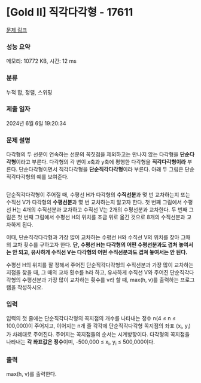 # [Gold II] 직각다각형 - 17611 

[문제 링크](https://www.acmicpc.net/problem/17611) 

### 성능 요약

메모리: 10772 KB, 시간: 12 ms

### 분류

누적 합, 정렬, 스위핑

### 제출 일자

2024년 6월 6일 19:20:34

### 문제 설명

<p>다각형의 두 선분이 연속하는 선분의 꼭짓점을 제외하고는 만나지 않는 다각형을 <strong>단순다각형</strong>이라고 부른다. 다각형의 각 변이 x축과 y축에 평행한 다각형을 <strong>직각다각형이라</strong> 부른다. 단순다각형이면서 직각다각형을 <strong>단순직각다각형</strong>이라 부른다. 아래 두 그림은 단순직각다각형의 예를 보여준다. </p>

<p style="text-align: center;"><img alt="" src="https://upload.acmicpc.net/8ea43503-6e96-4908-a565-447ecc44bc75/-/preview/"><img alt="" src="https://upload.acmicpc.net/5eecd6fa-b085-4884-aa4c-5341e50e2738/-/preview/"></p>

<p>단순직각다각형이 주어질 때, 수평선 H가 다각형의 <strong>수직선분</strong>과 몇 번 교차하는지 또는 수직선 V가 다각형의 <strong>수평선분</strong>과 몇 번 교차하는지 알고자 한다. 첫 번째 그림에서 수평선 H는 4개의 수직선분과 교차하고 수직선 V는 2개의 수평선분과 교차한다. 두 번째 그림은 첫 번째 그림에서 수평선 H의 위치를 조금 위로 옮긴 것으로 8개의 수직선분과 교차하게 된다. </p>

<p>이때, 단순직각다각형과 가장 많이 교차하는 수평선 H와 수직선 V의 위치를 찾아 그때의 교차 횟수를 구하고자 한다. <strong>단, 수평선 H는 다각형의 어떤 수평선분과도 겹처 놓여서는 안 되고, 유사하게 수직선 V는 다각형의 어떤 수직선분과도 겹쳐 놓여서는 안 된다.</strong></p>

<p>수평선 H의 위치를 잘 정해서 주어진 단순직각다각형의 수직선분과 가장 많이 교차하는 지점을 찾을 때, 그 때의 교차 횟수를 h라 하고, 유사하게 수직선 V와 주어진 단순직각다각형의 수평선분과 가장 많이 교차하는 횟수를 v라 할 때, max(h, v)를 출력하는 프로그램을 작성하시오.</p>

### 입력 

 <p>입력의 첫 줄에는 단순직각다각형의 꼭지점의 개수를 나타내는 정수 n(4 ≤ n ≤ 100,000)이 주어지고, 이어지는 n개 줄 각각에 단순직각다각형 꼭지점의 좌표 (x<sub>i</sub>, y<sub>i</sub>)가 차례대로 주어진다. 주어지는 꼭지점들의 순서는 시계방향이다. 다각형의 꼭지점을 나타내는 <strong>각 좌표값은 정수</strong>이며, -500,000 ≤ x<sub>i</sub>, y<sub>i</sub> ≤ 500,000이다.</p>

### 출력 

 <p>max(h, v)를 출력한다.</p>


